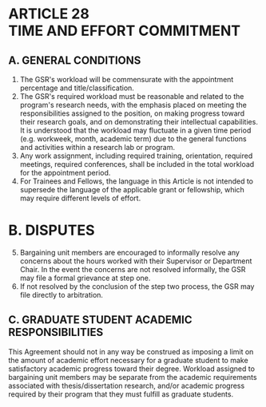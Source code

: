 # ARTICLE 28 <br> TIME AND EFFORT COMMITMENT 

## A. GENERAL CONDITIONS

1. The GSR's workload will be commensurate with the appointment percentage and title/classification.
2. The GSR's required workload must be reasonable and related to the program's research needs, with the emphasis placed on meeting the responsibilities assigned to the position, on making progress toward their research goals, and on demonstrating their intellectual capabilities. It is understood that the workload may fluctuate in a given time period (e.g. workweek, month, academic term) due to the general functions and activities within a research lab or program.
3. Any work assignment, including required training, orientation, required meetings, required conferences, shall be included in the total workload for the appointment period.
4. For Trainees and Fellows, the language in this Article is not intended to supersede the language of the applicable grant or fellowship, which may require different levels of effort.
# B. DISPUTES
5. Bargaining unit members are encouraged to informally resolve any concerns about the hours worked with their Supervisor or Department Chair. In the event the concerns are not resolved informally, the GSR may file a formal grievance at step one.
6. If not resolved by the conclusion of the step two process, the GSR may file directly to arbitration.

## C. GRADUATE STUDENT ACADEMIC RESPONSIBILITIES

This Agreement should not in any way be construed as imposing a limit on the amount of academic effort necessary for a graduate student to make satisfactory academic progress toward their degree. Workload assigned to bargaining unit members may be separate from the academic requirements associated with thesis/dissertation research, and/or academic progress required by their program that they must fulfill as graduate students.

